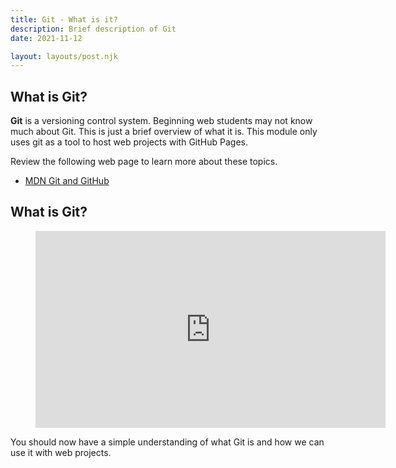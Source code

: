 ```yaml
---
title: Git - What is it?
description: Brief description of Git
date: 2021-11-12

layout: layouts/post.njk
---
```


## What is Git?

**Git** is a versioning control system. Beginning web students may not know much about Git. This is just a brief overview of what it is. This module only uses git as a tool to host web projects with GitHub Pages.

Review the following web page to learn more about these topics.

- [MDN Git and GitHub](https://developer.mozilla.org/en-US/docs/Learn/Tools_and_testing/GitHub)

## What is Git?

<figure class="video-container">

<iframe width="560" height="315" src="https://www.youtube.com/embed/FsgEtgmh268" title="YouTube video player" frameborder="0" allow="accelerometer; autoplay; clipboard-write; encrypted-media; gyroscope; picture-in-picture" allowfullscreen></iframe>
</figure>

You should now have a simple understanding of what Git is and how we can use it with web projects.
